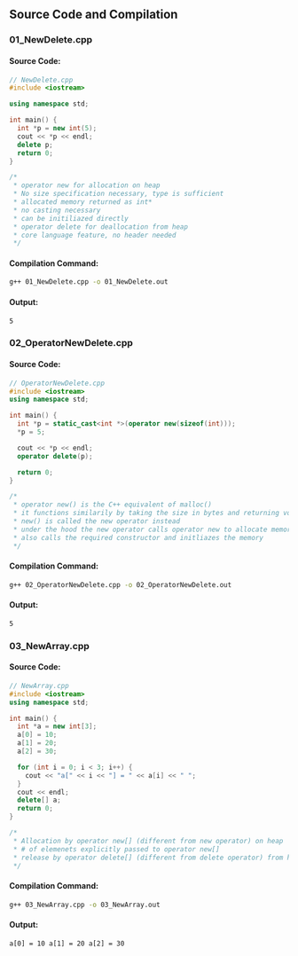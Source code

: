 
## Source Code and Compilation

### 01_NewDelete.cpp

#### Source Code:
```cpp
// NewDelete.cpp
#include <iostream>

using namespace std;

int main() {
  int *p = new int(5);
  cout << *p << endl;
  delete p;
  return 0;
}

/*
 * operator new for allocation on heap
 * No size specification necessary, type is sufficient
 * allocated memory returned as int*
 * no casting necessary
 * can be initiliazed directly
 * operator delete for deallocation from heap
 * core language feature, no header needed
 */

```
#### Compilation Command:
```sh
g++ 01_NewDelete.cpp -o 01_NewDelete.out
```
#### Output:
```
5
```
### 02_OperatorNewDelete.cpp

#### Source Code:
```cpp
// OperatorNewDelete.cpp
#include <iostream>
using namespace std;

int main() {
  int *p = static_cast<int *>(operator new(sizeof(int)));
  *p = 5;

  cout << *p << endl;
  operator delete(p);

  return 0;
}

/*
 * operator new() is the C++ equivalent of malloc()
 * it functions similarily by taking the size in bytes and returning void*
 * new() is called the new operator instead
 * under the hood the new operator calls operator new to allocate memory, it
 * also calls the required constructor and initliazes the memory
 */

```
#### Compilation Command:
```sh
g++ 02_OperatorNewDelete.cpp -o 02_OperatorNewDelete.out
```
#### Output:
```
5
```
### 03_NewArray.cpp

#### Source Code:
```cpp
// NewArray.cpp
#include <iostream>
using namespace std;

int main() {
  int *a = new int[3];
  a[0] = 10;
  a[1] = 20;
  a[2] = 30;

  for (int i = 0; i < 3; i++) {
    cout << "a[" << i << "] = " << a[i] << " ";
  }
  cout << endl;
  delete[] a;
  return 0;
}

/*
 * Allocation by operator new[] (different from new operator) on heap
 * # of elemenets explicitly passed to operator new[]
 * release by operator delete[] (different from delete operator) from heap
 */

```
#### Compilation Command:
```sh
g++ 03_NewArray.cpp -o 03_NewArray.out
```
#### Output:
```
a[0] = 10 a[1] = 20 a[2] = 30 
```